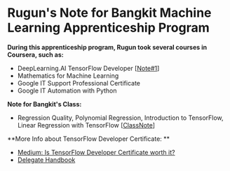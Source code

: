 # Rugun's Note for Bangkit Machine Learning Apprenticeship Program

**During this apprenticeship program, Rugun took several courses in Coursera, such as:**
* DeepLearning.AI TensorFlow Developer [[Note#1](https://github.com/rugunivana/bangkit_practice/blob/main/1.%20Intro%20to%20TensorFlow%20for%20AI:%20NN%2C%20Computer%20Vision%2C%20CNN%2C%20Using%20Real%20World%20Image.ipynb)]
* Mathematics for Machine Learning
* Google IT Support Professional Certificate
* Google IT Automation with Python

**Note for Bangkit's Class:**
* Regression Quality, Polynomial Regression, Introduction to TensorFlow, Linear Regression with TensorFlow [[ClassNote](https://github.com/rugunivana/bangkit_practice/blob/main/2_Class_6_Tensorflow_.ipynb)]

**More Info about TensorFlow Developer Certificate: **
* [Medium: Is TensorFlow Developer Certificate worth it?](https://medium.com/analytics-vidhya/is-the-tensorflow-developer-certificate-worth-it-56f597ceea75)
* [Delegate Handbook](https://www.tensorflow.org/extras/cert/TF_Certificate_Candidate_Handbook.pdf)

